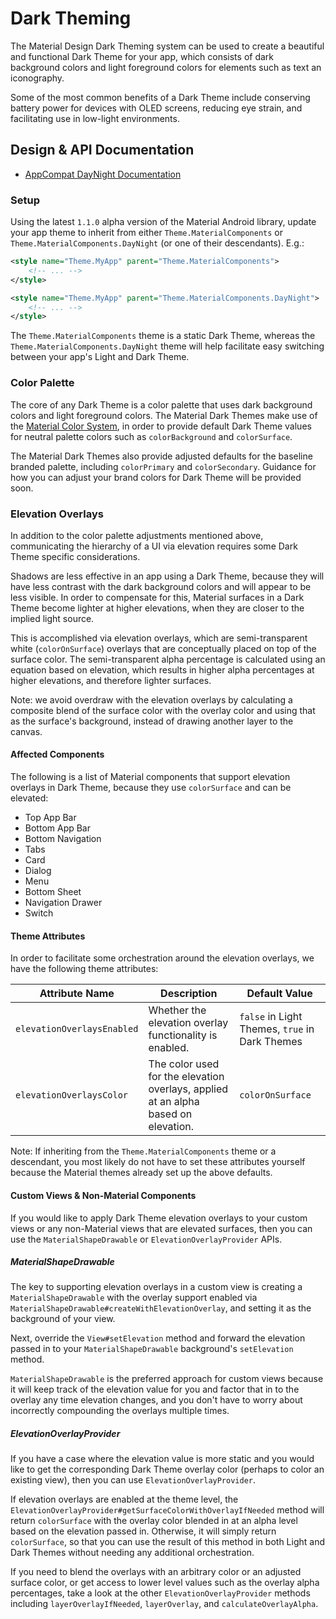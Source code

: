 <!--docs:
title: "Dark Theming"
layout: detail
section: theming
excerpt: "Dark Theming"
iconId: dark
path: /theming/dark/
-->

# Dark Theming

The Material Design Dark Theming system can be used to create a beautiful and
functional Dark Theme for your app, which consists of dark background colors and
light foreground colors for elements such as text an iconography.

Some of the most common benefits of a Dark Theme include conserving battery
power for devices with OLED screens, reducing eye strain, and facilitating use
in low-light environments.

## Design & API Documentation

-   [AppCompat DayNight Documentation][appcompat-daynight-docs]
    <!--{: .icon-list-item.icon-list-item--spec }-->

### Setup

Using the latest `1.1.0` alpha version of the Material Android library, update
your app theme to inherit from either `Theme.MaterialComponents` or
`Theme.MaterialComponents.DayNight` (or one of their descendants). E.g.:

```xml
<style name="Theme.MyApp" parent="Theme.MaterialComponents">
    <!-- ... -->
</style>
```

```xml
<style name="Theme.MyApp" parent="Theme.MaterialComponents.DayNight">
    <!-- ... -->
</style>
```

The `Theme.MaterialComponents` theme is a static Dark Theme, whereas the
`Theme.MaterialComponents.DayNight` theme will help facilitate easy switching
between your app's Light and Dark Theme.

### Color Palette

The core of any Dark Theme is a color palette that uses dark background colors
and light foreground colors. The Material Dark Themes make use of the
[Material Color System](Color.md), in order to provide default Dark Theme values
for neutral palette colors such as `colorBackground` and `colorSurface`.

The Material Dark Themes also provide adjusted defaults for the baseline branded
palette, including `colorPrimary` and `colorSecondary`. Guidance for how you can
adjust your brand colors for Dark Theme will be provided soon.

### Elevation Overlays

In addition to the color palette adjustments mentioned above, communicating the
hierarchy of a UI via elevation requires some Dark Theme specific
considerations.

Shadows are less effective in an app using a Dark Theme, because they will have
less contrast with the dark background colors and will appear to be less
visible. In order to compensate for this, Material surfaces in a Dark Theme
become lighter at higher elevations, when they are closer to the implied light
source.

This is accomplished via elevation overlays, which are semi-transparent white
(`colorOnSurface`) overlays that are conceptually placed on top of the surface
color. The semi-transparent alpha percentage is calculated using an equation
based on elevation, which results in higher alpha percentages at higher
elevations, and therefore lighter surfaces.

Note: we avoid overdraw with the elevation overlays by calculating a composite
blend of the surface color with the overlay color and using that as the
surface's background, instead of drawing another layer to the canvas.

#### Affected Components

The following is a list of Material components that support elevation overlays
in Dark Theme, because they use `colorSurface` and can be elevated:

*   Top App Bar
*   Bottom App Bar
*   Bottom Navigation
*   Tabs
*   Card
*   Dialog
*   Menu
*   Bottom Sheet
*   Navigation Drawer
*   Switch

#### Theme Attributes

In order to facilitate some orchestration around the elevation overlays, we have
the following theme attributes:

Attribute Name               |Description                                                                          |Default Value
-----------------------------|-------------------------------------------------------------------------------------|-------------
`elevationOverlaysEnabled`   |Whether the elevation overlay functionality is enabled.                              |`false` in Light Themes, `true` in Dark Themes
`elevationOverlaysColor`     |The color used for the elevation overlays, applied at an alpha based on elevation.   |`colorOnSurface`

Note: If inheriting from the `Theme.MaterialComponents` theme or a descendant,
you most likely do not have to set these attributes yourself because the
Material themes already set up the above defaults.

#### Custom Views & Non-Material Components

If you would like to apply Dark Theme elevation overlays to your custom views or
any non-Material views that are elevated surfaces, then you can use the
`MaterialShapeDrawable` or `ElevationOverlayProvider` APIs.

##### MaterialShapeDrawable

The key to supporting elevation overlays in a custom view is creating a
`MaterialShapeDrawable` with the overlay support enabled via
`MaterialShapeDrawable#createWithElevationOverlay`, and setting it as the
background of your view.

Next, override the `View#setElevation` method and forward the elevation passed
in to your `MaterialShapeDrawable` background's `setElevation` method.

`MaterialShapeDrawable` is the preferred approach for custom views because it
will keep track of the elevation value for you and factor that in to the overlay
any time elevation changes, and you don't have to worry about incorrectly
compounding the overlays multiple times.

##### ElevationOverlayProvider

If you have a case where the elevation value is more static and you would like
to get the corresponding Dark Theme overlay color (perhaps to color an existing
view), then you can use `ElevationOverlayProvider`.

If elevation overlays are enabled at the theme level, the
`ElevationOverlayProvider#getSurfaceColorWithOverlayIfNeeded` method will return
`colorSurface` with the overlay color blended in at an alpha level based on the
elevation passed in. Otherwise, it will simply return `colorSurface`, so that
you can use the result of this method in both Light and Dark Themes without
needing any additional orchestration.

If you need to blend the overlays with an arbitrary color or an adjusted surface
color, or get access to lower level values such as the overlay alpha
percentages, take a look at the other `ElevationOverlayProvider` methods
including `layerOverlayIfNeeded`, `layerOverlay`, and `calculateOverlayAlpha`.

[appcompat-daynight-docs]: https://medium.com/androiddevelopers/appcompat-v23-2-daynight-d10f90c83e94
